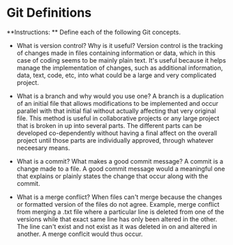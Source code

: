 # Git Definitions

**Instructions: ** Define each of the following Git concepts.

* What is version control?  Why is it useful?
Version control is the tracking of changes made in files containing information or data, which in this case of coding seems to be mainly plain text. 
It's useful because it helps manage the implementation of changes, such as  additional information, data, text, code, etc, into what could be a large and  very complicated project.
* What is a branch and why would you use one?
A branch is a duplication of an initial file that allows modifications to be implemented and occur parallel with that initial fial without actually affecting that very original file. 
This method is useful in collaborative projects or any large project that is broken in up into several parts. The different parts can be developed co-dependently without having a final affect on the overall project until those parts are individually approved, through whatever neceesary means.

* What is a commit? What makes a good commit message?
A commit is a change made to a file. A good commit message would a meaningful one that explains or plainly states the change that occur along with the commit. 
* What is a merge conflict?
When files can't merge because the changes or formatted version of the files do not agree. Example, merge conflict from merging a .txt file where a particular line is deleted from one of the versions while that exact same line has only been altered in the other. The line can't exist and not exist as it was deleted in on and altered in another. A merge conflcit would thus occur.